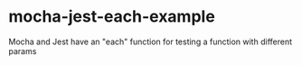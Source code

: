 # mocha-jest-each-example
Mocha and Jest have an "each" function for testing a function with different params
